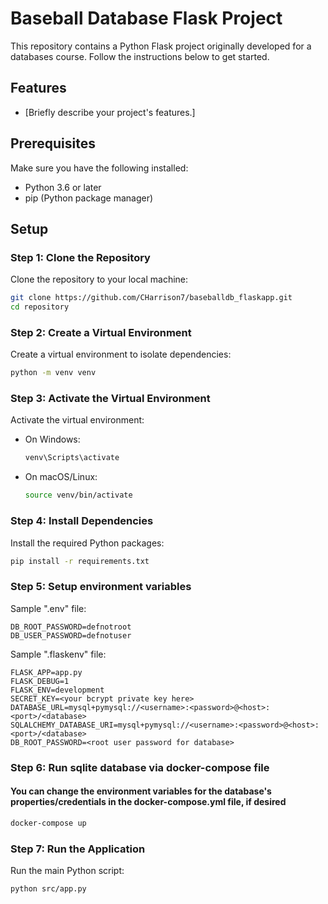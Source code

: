 # Baseball Database Flask Project

This repository contains a Python Flask project originally developed for a databases course. Follow the instructions below to get started.

## Features
- [Briefly describe your project's features.]

## Prerequisites
Make sure you have the following installed:
- Python 3.6 or later
- pip (Python package manager)

## Setup

### Step 1: Clone the Repository
Clone the repository to your local machine:
```bash
git clone https://github.com/CHarrison7/baseballdb_flaskapp.git
cd repository
```

### Step 2: Create a Virtual Environment
Create a virtual environment to isolate dependencies:
```bash
python -m venv venv
```

### Step 3: Activate the Virtual Environment
Activate the virtual environment:
- On Windows:
  ```bash
  venv\Scripts\activate
  ```
- On macOS/Linux:
  ```bash
  source venv/bin/activate
  ```

### Step 4: Install Dependencies
Install the required Python packages:
```bash
pip install -r requirements.txt
```

### Step 5: Setup environment variables

Sample ".env" file:
```
DB_ROOT_PASSWORD=defnotroot
DB_USER_PASSWORD=defnotuser
```

Sample ".flaskenv" file:
```
FLASK_APP=app.py
FLASK_DEBUG=1
FLASK_ENV=development
SECRET_KEY=<your bcrypt private key here>
DATABASE_URL=mysql+pymysql://<username>:<password>@<host>:<port>/<database>
SQLALCHEMY_DATABASE_URI=mysql+pymysql://<username>:<password>@<host>:<port>/<database>
DB_ROOT_PASSWORD=<root user password for database>
```

### Step 6: Run sqlite database via docker-compose file

#### You can change the environment variables for the database's properties/credentials in the docker-compose.yml file, if desired

```bash
docker-compose up
```

### Step 7: Run the Application
Run the main Python script:
```bash
python src/app.py
```


